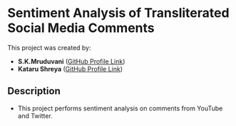 # Sentiment Analysis of Transliterated Social Media Comments

This project was created by:

- **S.K.Mruduvani** ([GitHub Profile Link](https://github.com/Mrudu17))
- **Kataru Shreya** ([GitHub Profile Link]([https://github.com/KataruShreya]))

## Description
- This project performs sentiment analysis on comments from YouTube and Twitter.
